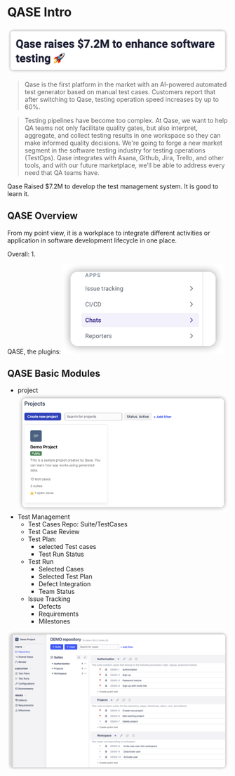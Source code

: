 # QASE Intro

![](2023-09-18-16-46-53.png)

> Qase is the first platform in the market with an AI-powered automated test generator based on manual test cases. Customers report that after switching to Qase, testing operation speed increases by up to 60%.

> Testing pipelines have become too complex. At Qase, we want to help QA teams not only facilitate quality gates, but also interpret, aggregate, and collect testing results in one workspace so they can make informed quality decisions. We're going to forge a new market segment in the software testing industry for testing operations (TestOps). Qase integrates with Asana, Github, Jira, Trello, and other tools, and with our future marketplace, we’ll be able to address every need that QA teams have.

Qase Raised $7.2M to develop the test management system. 
It is good to learn it.

## QASE Overview

From my point view, it is a workplace to integrate different activities or application in software development lifecycle in one place. 

Overall:
1. 


QASE, the plugins: 
![](2023-09-18-16-52-35.png)

## QASE Basic Modules

- project
![](2023-09-18-16-55-42.png)
- Test Management
  - Test Cases Repo: Suite/TestCases
  - Test Case Review
  - Test Plan:
    - selected Test cases
    - Test Run Status
  - Test Run
    - Selected Cases
    - Selected Test Plan
    - Defect Integration
    - Team Status
  - Issue Tracking
    - Defects
    - Requirements
    - Milestones

![](2023-09-18-16-55-59.png)